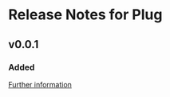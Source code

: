 # Release Notes for Plug

## v0.0.1

### Added
[Further information](https://developers.plentymarkets.com/marketplace/plugin-requirements#marketplace-changelog)